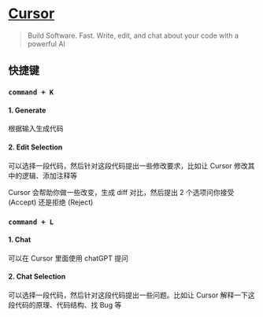 # [Cursor](https://www.cursor.so/)

> Build Software. Fast.
> Write, edit, and chat about your code with a powerful AI


## 快捷键

### `command + K`

#### 1. Generate

根据输入生成代码


#### 2. Edit Selection

可以选择一段代码，然后针对这段代码提出一些修改要求，比如让 Cursor 修改其中的逻辑、添加注释等

Cursor 会帮助你做一些改变，生成 diff 对比，然后提出 2 个选项问你接受 (Accept) 还是拒绝 (Reject)


### `command + L`

#### 1. Chat

可以在 Cursor 里面使用 chatGPT 提问


#### 2. Chat Selection

可以选择一段代码，然后针对这段代码提出一些问题。比如让 Cursor 解释一下这段代码的原理、代码结构、找 Bug 等


